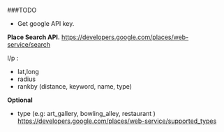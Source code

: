 
###TODO
- Get google API key.

**Place Search API.**
https://developers.google.com/places/web-service/search

 I/p : 
 
  - lat,long
  - radius
  - rankby (distance, keyword, name, type)

  **Optional**

  - type (e.g: art_gallery, bowling_alley, restaurant ) https://developers.google.com/places/web-service/supported_types

 

